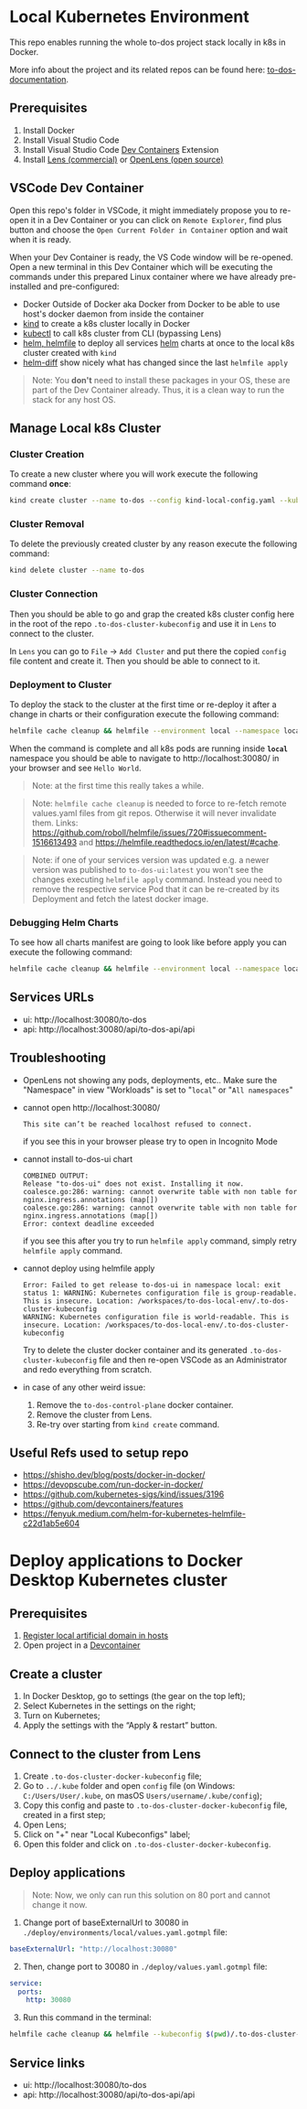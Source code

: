 # Local Kubernetes Environment

This repo enables running the whole to-dos project stack locally in k8s in Docker.

More info about the project and its related repos can be found here: [to-dos-documentation](https://github.com/TourmalineCore/to-dos-documentation).

## Prerequisites

1. Install Docker
2. Install Visual Studio Code
3. Install Visual Studio Code [Dev Containers](https://marketplace.visualstudio.com/items?itemName=ms-vscode-remote.remote-containers) Extension
3. Install [Lens (commercial)](https://k8slens.dev/) or [OpenLens (open source)](https://github.com/MuhammedKalkan/OpenLens/releases)

## VSCode Dev Container

Open this repo's folder in VSCode, it might immediately propose you to re-open it in a Dev Container or you can click on `Remote Explorer`, find plus button and choose the `Open Current Folder in Container` option and wait when it is ready.

When your Dev Container is ready, the VS Code window will be re-opened. Open a new terminal in this Dev Container which will be executing the commands under this prepared Linux container where we have already pre-installed and pre-configured:
- Docker Outside of Docker aka Docker from Docker to be able to use host's docker daemon from inside the container 
- [kind](https://kind.sigs.k8s.io/) to create a k8s cluster locally in Docker
- [kubectl](https://kubernetes.io/docs/reference/kubectl/) to call k8s cluster from CLI (bypassing Lens)
- [helm, helmfile](https://github.com/helmfile/helmfile) to deploy all services [helm](https://helm.sh/) charts at once to the local k8s cluster created with `kind`
- [helm-diff](https://github.com/databus23/helm-diff) show nicely what has changed since the last `helmfile apply`

>Note: You **don't** need to install these packages in your OS, these are part of the Dev Container already. Thus, it is a clean way to run the stack for any host OS.

## Manage Local k8s Cluster

### Cluster Creation

To create a new cluster where you will work execute the following command **once**:

```bash
kind create cluster --name to-dos --config kind-local-config.yaml --kubeconfig ./.to-dos-cluster-kubeconfig
```

### Cluster Removal

To delete the previously created cluster by any reason execute the following command:

```bash
kind delete cluster --name to-dos
```

### Cluster Connection

Then you should be able to go and grap the created k8s cluster config here in the root of the repo `.to-dos-cluster-kubeconfig` and use it in `Lens` to connect to the cluster.

In `Lens` you can go to `File` -> `Add Cluster` and put there the copied `config` file content and create it.
Then you should be able to connect to it.

### Deployment to Cluster

To deploy the stack to the cluster at the first time or re-deploy it after a change in charts or their configuration execute the following command:

```bash
helmfile cache cleanup && helmfile --environment local --namespace local -f deploy/helmfile.yaml apply
```

When the command is complete and all k8s pods are running inside **`local`** namespace you should be able to navigate to http://localhost:30080/ in your browser and see `Hello World`.

>Note: at the first time this really takes a while.

>Note: `helmfile cache cleanup` is needed to force to re-fetch remote values.yaml files from git repos. Otherwise it will never invalidate them. Links: https://github.com/roboll/helmfile/issues/720#issuecomment-1516613493 and https://helmfile.readthedocs.io/en/latest/#cache.

>Note: if one of your services version was updated e.g. a newer version was published to `to-dos-ui:latest` you won't see the changes executing `helmfile apply` command. Instead you need to remove the respective service Pod that it can be re-created by its Deployment and fetch the latest docker image. 

### Debugging Helm Charts

To see how all charts manifest are going to look like before apply you can execute the following command:

```bash
helmfile cache cleanup && helmfile --environment local --namespace local -f deploy/helmfile.yaml template
```

## Services URLs

- ui: http://localhost:30080/to-dos
- api: http://localhost:30080/api/to-dos-api/api

## Troubleshooting
- OpenLens not showing any pods, deployments, etc.. Make sure the "Namespace" in view "Workloads" is set to "`local`" or "`All namespaces`"

- cannot open http://localhost:30080/
    ```
    This site can’t be reached localhost refused to connect.
    ```
    if you see this in your browser please try to open in Incognito Mode
- cannot install to-dos-ui chart
    ```
    COMBINED OUTPUT:
    Release "to-dos-ui" does not exist. Installing it now.
    coalesce.go:286: warning: cannot overwrite table with non table for nginx.ingress.annotations (map[])
    coalesce.go:286: warning: cannot overwrite table with non table for nginx.ingress.annotations (map[])
    Error: context deadline exceeded
    ```
    if you see this after you try to run `helmfile apply` command, simply retry `helmfile apply` command.
- cannot deploy using helmfile apply
    ```
    Error: Failed to get release to-dos-ui in namespace local: exit status 1: WARNING: Kubernetes configuration file is group-readable. This is insecure. Location: /workspaces/to-dos-local-env/.to-dos-cluster-kubeconfig
  WARNING: Kubernetes configuration file is world-readable. This is insecure. Location: /workspaces/to-dos-local-env/.to-dos-cluster-kubeconfig
    ```
    Try to delete the cluster docker container and its generated `.to-dos-cluster-kubeconfig` file and then re-open VSCode as an Administrator and redo everything from scratch.

- in case of any other weird issue:
    1. Remove the `to-dos-control-plane` docker container.
    2. Remove the cluster from Lens.
    3. Re-try over starting from `kind create` command.

## Useful Refs used to setup repo

- https://shisho.dev/blog/posts/docker-in-docker/
- https://devopscube.com/run-docker-in-docker/
- https://github.com/kubernetes-sigs/kind/issues/3196
- https://github.com/devcontainers/features
- https://fenyuk.medium.com/helm-for-kubernetes-helmfile-c22d1ab5e604

# Deploy applications to Docker Desktop Kubernetes cluster
## Prerequisites
1. [Register local artificial domain in hosts](#register-local-artificial-domain-in-hosts-do-only-once)
2. Open project in a [Devcontainer](#vscode-dev-container)

## Create a cluster
1. In Docker Desktop, go to settings (the gear on the top left);
2. Select Kubernetes in the settings on the right;
3. Turn on Kubernetes;
4. Apply the settings with the “Apply & restart” button.

## Connect to the cluster from Lens
1. Create `.to-dos-cluster-docker-kubeconfig` file;
2. Go to `../.kube` folder and open `config` file (on Windows: `C:/Users/User/.kube`, on masOS `Users/username/.kube/config`);
3. Copy this config and paste to `.to-dos-cluster-docker-kubeconfig` file, created in a first step;
4. Open Lens;
5. Click on "+" near "Local Kubeconfigs" label;
6. Open this folder and click on `.to-dos-cluster-docker-kubeconfig`.

## Deploy applications
>Note: Now, we only can run this solution on 80 port and cannot change it now. 
1. Change port of baseExternalUrl to 30080 in `./deploy/environments/local/values.yaml.gotmpl` file:
```yaml
baseExternalUrl: "http://localhost:30080"
```
2. Then, change port to 30080 in `./deploy/values.yaml.gotmpl` file:
```yaml
service:
  ports:
    http: 30080
```
3. Run this command in the terminal:
```bash
helmfile cache cleanup && helmfile --kubeconfig $(pwd)/.to-dos-cluster-docker-kubeconfig --environment local --namespace local -f deploy/helmfile.yaml apply
```
## Service links
- ui: http://localhost:30080/to-dos
- api: http://localhost:30080/api/to-dos-api/api
